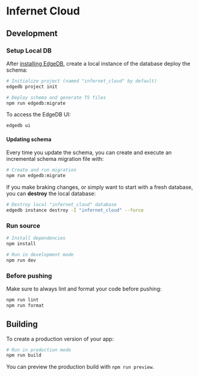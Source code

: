 # Infernet Cloud

## Development

### Setup Local DB

After [installing EdgeDB](https://www.edgedb.com/install), create a local instance of the database deploy the schema:

```bash
# Initialize project (named "infernet_cloud" by default)
edgedb project init

# Deploy schema and generate TS files
npm run edgedb:migrate
```

To access the EdgeDB UI:

```bash
edgedb ui
```

#### Updating schema

Every time you update the schema, you can create and execute an incremental schema migration file with:

```bash
# Create and run migration
npm run edgedb:migrate
```

If you make braking changes, or simply want to start with a fresh database, you can **destroy** the local database:

```bash
# Destroy local "infernet_cloud" database
edgedb instance destroy -I "infernet_cloud" --force
```

### Run source

```bash
# Install dependencies
npm install

# Run in development mode
npm run dev
```

### Before pushing

Make sure to always lint and format your code before pushing:

```bash
npm run lint
npm run format
```

## Building

To create a production version of your app:

```bash
# Run in production mode
npm run build
```

You can preview the production build with `npm run preview`.
